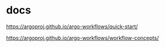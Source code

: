 # docs

https://argoproj.github.io/argo-workflows/quick-start/

https://argoproj.github.io/argo-workflows/workflow-concepts/

